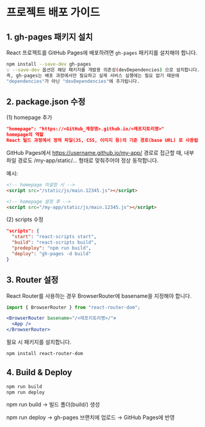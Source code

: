 # 프로젝트 배포 가이드

## 1. gh-pages 패키지 설치
React 프로젝트를 GitHub Pages에 배포하려면 `gh-pages` 패키지를 설치해야 합니다.

```bash
npm install --save-dev gh-pages
💡 --save-dev 옵션은 해당 패키지를 개발용 의존성(devDependencies) 으로 설치합니다.
즉, gh-pages는 배포 과정에서만 필요하고 실제 서비스 실행에는 필요 없기 때문에
"dependencies"가 아닌 "devDependencies"에 추가됩니다.
```

## 2. package.json 수정
(1) homepage 추가
```json
"homepage": "https://<GitHub_계정명>.github.io/<레포지토리명>"
homepage의 역할
React 빌드 과정에서 정적 파일(JS, CSS, 이미지 등)의 기준 경로(base URL) 로 사용됩니다.
```
GitHub Pages에서 https://username.github.io/my-app/ 경로로 접근할 때,
내부 파일 경로도 /my-app/static/... 형태로 맞춰주어야 정상 동작합니다.

예시:

```html
<!-- homepage 미설정 시 -->
<script src="/static/js/main.12345.js"></script>

<!-- homepage 설정 후 -->
<script src="/my-app/static/js/main.12345.js"></script>
```
(2) scripts 수정
```json
"scripts": {
  "start": "react-scripts start",
  "build": "react-scripts build",
  "predeploy": "npm run build",
  "deploy": "gh-pages -d build"
}
```
## 3. Router 설정
React Router를 사용하는 경우 BrowserRouter에 basename을 지정해야 합니다.

```jsx
import { BrowserRouter } from "react-router-dom";

<BrowserRouter basename="/<레포지토리명>/">
  <App />
</BrowserRouter>
```
필요 시 패키지를 설치합니다.

```bash
npm install react-router-dom
```
## 4. Build & Deploy
```bash
npm run build
npm run deploy
```
npm run build → 빌드 폴더(build/) 생성

npm run deploy → gh-pages 브랜치에 업로드 → GitHub Pages에 반영
